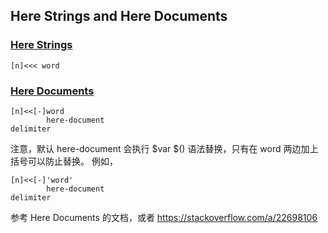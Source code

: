 ## Here Strings and Here Documents

### [Here Strings](https://www.gnu.org/software/bash/manual/bashref.html#Here-Strings)

`[n]<<< word`

### [Here Documents](https://www.gnu.org/software/bash/manual/bashref.html#Here-Documents)

```
[n]<<[-]word
        here-document
delimiter
```

注意，默认 here-document 会执行 $var $() 语法替换，只有在 word 两边加上括号可以防止替换。
例如，

```
[n]<<[-]'word'
        here-document
delimiter
```

参考 Here Documents 的文档，或者 https://stackoverflow.com/a/22698106
